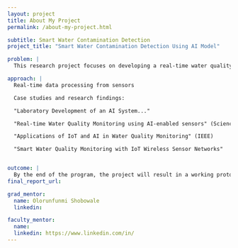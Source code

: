 ```yaml
---
layout: project
title: About My Project
permalink: /about-my-project.html

subtitle: Smart Water Contamination Detection 
project_title: "Smart Water Contamination Detection Using AI Model"

problem: |
  This research project focuses on developing a real-time water quality monitoring system using Artificial Intelligence (AI) technologies. Our system leverages AI-powered algorithms combined with low-cost, distributed sensors to detect contaminants such as lead, E. coli, and nitrates in various water sources. These smart sensors collect live data, which is then processed using machine learning techniques for rapid anomaly detection and predictive analysis. This project seeks to explore how neural signals can be translated into reliable control commands for assistive robots, improving autonomy and quality of life.

approach: |  
  Real-time data processing from sensors

  Case studies and research findings:

  "Laboratory Development of an AI System..."

  "Real-time Water Quality Monitoring using AI-enabled sensors" (ScienceDirect)

  "Applications of IoT and AI in Water Quality Monitoring" (IEEE)

  "Smart Water Quality Monitoring with IoT Wireless Sensor Networks"


outcome: |
  By the end of the program, the project will result in a working prototype.
final_report_url:

grad_mentor:
  name: Olorunfunmi Shobowale
  linkedin: 

faculty_mentor:
  name: 
  linkedin: https://www.linkedin.com/in/
---
```

